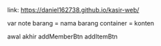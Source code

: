 link: https://daniel162738.github.io/kasir-web/






var                 note
barang          =   nama barang
container       =   konten








awal                                akhir
addMemberBtn                        addItemBtn